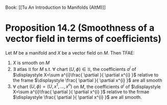 Book: [[Tu An Introduction to Manifolds (AItM)]]
# Proposition 14.2 (Smoothness of a vector field in terms of coefficients)
Let $M$ be a manifold and $X$ be a vector field on $M$.
Then TFAE:
1. $X$ is smooth on $M$
2. $\exists$ atlas $\mathfrak{U}$ for $M$ s.t. $\forall$ chart $(U,\phi)\in \mathfrak{U}$, the coefficients $a^{i}$ of $\displaystyle X=\sum a^{i}\frac{ \partial }{ \partial x^{i} }$ relative to the frame $\displaystyle \frac{ \partial }{ \partial x^{i} }$ are all smooth
3. $\forall$ chart $(U,\phi)=(U,x^{1},\dots,x^{n})$ on $M$, the coefficients $a^{i}$ of $\displaystyle X=\sum a^{i}\frac{ \partial }{ \partial x^{i} }$ relative to the frmae $\displaystyle \frac{ \partial }{ \partial x^{i} }$ are all smooth.